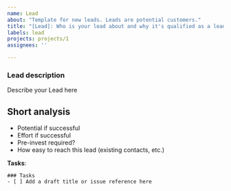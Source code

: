 ```yaml
---
name: Lead
about: "Template for new leads. Leads are potential customers."
title: "[Lead]: Who is your lead about and why it's qualified as a lead (e.g. 'GVB to make their Rauchmelder smart')"
labels: lead
projects: projects/1
assignees: ''

---
```


### Lead description
Describe your Lead here

## Short analysis
- Potential if successful
- Effort if successful
- Pre-invest required?
- How easy to reach this lead (existing contacts, etc.)

**Tasks**:
```[tasklist]
### Tasks
- [ ] Add a draft title or issue reference here
```

